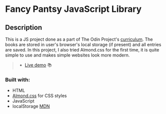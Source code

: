 # Fancy Pantsy JavaScript Library

## Description

This is a JS project done as a part of The Odin Project's [curriculum](https://www.theodinproject.com/courses/javascript/lessons/library).
The books are stored in user's browser's local storage (if present) and all entries are saved. In this project, I also tried Almond.css for the first time, it is quite simple to use and makes simple websites look more modern.

> - [Live demo](https://locallibrary-app.web.app/) :books:

### Built with: 
 * HTML
 * [Almond.css](https://github.com/alvaromontoro/almond.css) for CSS styles
 * JavaScript
 * localStorage [MDN](https://developer.mozilla.org/en-US/docs/Web/API/Web_Storage_API/Using_the_Web_Storage_API)
